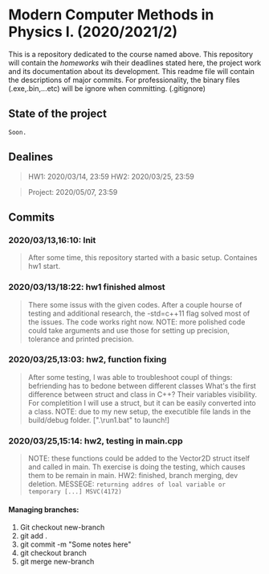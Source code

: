 # Modern Computer Methods in Physics I. (2020/2021/2)

This is a repository dedicated to the course named above. This repository will contain the _homeworks_ wih their deadlines stated here, the project work and its documentation about its development. This readme file will contain the descriptions of major commits. For professionality, the binary files (.exe,.bin,...etc) will be ignore when committing. (.gitignore)

## State of the project

```
Soon.
```
## Dealines
> HW1: 2020/03/14, 23:59
> HW2: 2020/03/25, 23:59

> Project: 2020/05/07, 23:59


## Commits

### 2020/03/13,16:10: Init
> After some time, this repository started with a basic setup. Containes hw1 start.

### 2020/03/13/18:22: hw1 finished almost
> There some issus with the given codes. After a couple hourse of testing and additional research, the -std=c++11 flag solved most of the issues. The code works right now.
> NOTE: more polished code could take arguments and use those for setting up precision, tolerance and printed precision.

### 2020/03/25,13:03: hw2, function fixing
> After some testing, I was able to troubleshoot coupl of things: befriending has to bedone between different classes
> What's the first difference between struct and class in C++? Their variables visibility.
> For completition I will use a struct, but it can be easily converted into a class.
> NOTE: due to my new setup, the executible file lands in the build/debug folder. [".\run1.bat" to launch!]

### 2020/03/25,15:14: hw2, testing in main.cpp
> NOTE: these functions could be added to the Vector2D struct itself and called in main. Th exercise is doing the testing, which causes them to be remain in main.
> HW2: finished, branch merging, dev deletion.
> MESSEGE: `returning addres of loal variable or temporary [...] MSVC(4172)`


#### Managing branches:
1. Git checkout new-branch
2. git add .
3. git commit -m "Some notes here"
4. git checkout branch
5. git merge new-branch